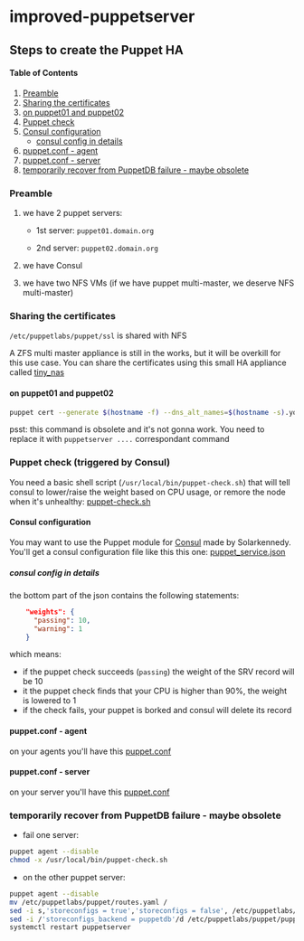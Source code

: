 # improved-puppetserver

## Steps to create the Puppet HA

#### Table of Contents

1. [Preamble](#preamble)
1. [Sharing the certificates](#sharing-the-certificates)
1. [on puppet01 and puppet02](#on-puppet01-and-puppet02)
1. [Puppet check](#puppet-check)
1. [Consul configuration](#consul-configuration)
    * [consul config in details](#consul-config-in-details)
1. [puppet.conf - agent](#puppet.conf---agent)
1. [puppet.conf - server](#puppet.conf---server)
1. [temporarily recover from PuppetDB failure - maybe obsolete](#temporarily-recover-from-puppetdb-failure---maybe-obsolete)


### Preamble

1. we have 2 puppet servers:

    - 1st server: `puppet01.domain.org`

    - 2nd server: `puppet02.domain.org`

1. we have Consul

1. we have two NFS VMs (if we have puppet multi-master, we deserve NFS multi-master)

### Sharing the certificates

`/etc/puppetlabs/puppet/ssl` is shared with NFS

A ZFS multi master appliance is still in the works, but it will be overkill for this use case.
You can share the certificates using this small HA appliance called [tiny_nas](https://forge.puppet.com/maxadamo/tiny_nas) 

#### on puppet01 and puppet02

```bash
puppet cert --generate $(hostname -f) --dns_alt_names=$(hostname -s).your.consul.node.domain
```

psst: this command is obsolete and it's not gonna work. You need to replace it with `puppetserver ....` correspondant command

### Puppet check (triggered by Consul)

You need a basic shell script (`/usr/local/bin/puppet-check.sh`) that will tell consul to lower/raise the weight based on CPU usage, or remore the node when it's unhealthy: [puppet-check.sh](https://github.com/maxadamo/improved-puppetserver/blob/master/scripts/puppet-check.sh)

#### Consul configuration

You may want to use the Puppet module for [Consul](https://forge.puppet.com/KyleAnderson/consul) made by Solarkennedy. 
You'll get a consul configuration file like this this one: [puppet_service.json](https://github.com/maxadamo/improved-puppetserver/blob/master/scripts/service_puppet.json)

##### consul config in details

the bottom part of the json contains the following statements:

```json
    "weights": {
      "passing": 10,
      "warning": 1
    }
```

which means:

- if the puppet check succeeds (`passing`) the weight of the SRV record will be 10
- it the puppet check finds that your CPU is higher than 90%, the weight is lowered to 1
- if the check fails, your puppet is borked and consul will delete its record

#### puppet.conf - agent

on your agents you'll have this [puppet.conf](https://github.com/maxadamo/improved-puppetserver/blob/master/scripts/puppet_agent.conf)

#### puppet.conf - server

on your server you'll have this [puppet.conf](https://github.com/maxadamo/improved-puppetserver/blob/master/scripts/puppet_server.conf)

### temporarily recover from PuppetDB failure - maybe obsolete

- fail one server:

```bash
puppet agent --disable
chmod -x /usr/local/bin/puppet-check.sh
```

- on the other puppet server:

```bash
puppet agent --disable
mv /etc/puppetlabs/puppet/routes.yaml /
sed -i s,'storeconfigs = true','storeconfigs = false', /etc/puppetlabs/puppet/puppet.conf
sed -i /'storeconfigs_backend = puppetdb'/d /etc/puppetlabs/puppet/puppet.conf
systemctl restart puppetserver
```
